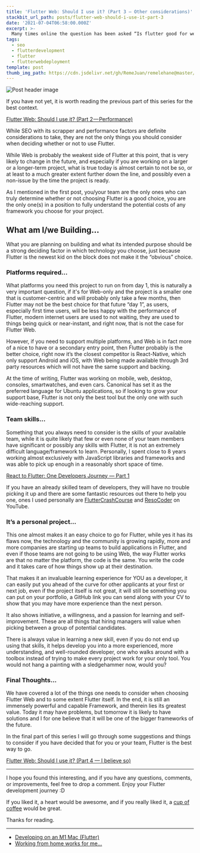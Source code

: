 ```yaml
---
title: 'Flutter Web: Should I use it? (Part 3 — Other considerations)'
stackbit_url_path: posts/flutter-web-should-i-use-it-part-3
date: '2021-07-04T06:58:00.000Z'
excerpt: >-
  Many times online the question has been asked “Is flutter good for web”, and what many developers fail to truly understand is that is a very broad and open question and there are many factors that go into saying yes, no or maybe.
tags:
  - seo
  - flutterdevelopment
  - flutter
  - flutterwebdeployment
template: post
thumb_img_path: https://cdn.jsdelivr.net/gh/RemeJuan/remelehane@master/uPic/1*DTmKsPfjSR-mjw7sqeVwyQ-20210703101645334.jpeg
---
```


![Post header image](https://cdn.jsdelivr.net/gh/RemeJuan/remelehane@main/uPic/1*DTmKsPfjSR-mjw7sqeVwyQ-20210703203135334.jpeg)

If you have not yet, it is worth reading the previous part of this series for the best context.

[Flutter Web: Should I use it? (Part 2 — Performance)](https://remelehane.dev/posts/flutter-web-should-i-use-it-part-2/)

While SEO with its scrapper and performance factors are definite considerations to take, they are not the only things you should consider when deciding whether or not to use Flutter.

While Web is probably the weakest side of Flutter at this point, that is very likely to change in the future, and especially if you are working on a larger or a longer-term project, what is true today is almost certain to not be so, or at least to a much greater extent further down the line, and possibly even a non-issue by the time the project is ready.

As I mentioned in the first post, you/your team are the only ones who can truly determine whether or not choosing Flutter is a good choice, you are the only one(s) in a position to fully understand the potential costs of any framework you choose for your project.

## What am I/we Building…

What you are planning on building and what its intended purpose should be a strong deciding factor in which technology you choose, just because Flutter is the newest kid on the block does not make it the “obvious” choice.

### Platforms required…

What platforms you need this project to run on from day 1, this is naturally a very important question, if it's for Web-only and the project is a smaller one that is customer-centric and will probably only take a few months, then Flutter may not be the best choice for that future “day 1”, as users, especially first time users, will be less happy with the performance of Flutter, modern internet users are used to not waiting, they are used to things being quick or near-instant, and right now, that is not the case for Flutter Web.

However, if you need to support multiple platforms, and Web is in fact more of a nice to have or a secondary entry point, then Flutter probably is the better choice, right now it’s the closest competitor is React-Native, which only support Android and iOS, with Web being made available through 3rd party resources which will not have the same support and backing.

At the time of writing, Flutter was working on mobile, web, desktop, consoles, smartwatches, and even cars. Canonical has set it as the preferred language for Ubuntu applications, so if looking to grow your support base, Flutter is not only the best tool but the only one with such wide-reaching support.

### Team skills…

Something that you always need to consider is the skills of your available team, while it is quite likely that few or even none of your team members have significant or possibly any skills with Flutter, it is not an extremely difficult language/framework to learn. Personally, I spent close to 8 years working almost exclusively with JavaScript libraries and frameworks and was able to pick up enough in a reasonably short space of time.

[React to Flutter: One Developers Journey — Part 1](https://remelehane.dev/posts/react-to-flutter-one-developers-journey-part-1/)

If you have an already skilled team of developers, they will have no trouble picking it up and there are some fantastic resources out there to help you one, ones I used personally are [FlutterCrashCourse](https://fluttercrashcourse.com) and [ResoCoder](https://www.youtube.com/resocoder) on YouTube.

### It’s a personal project…

This one almost makes it an easy choice to go for Flutter, while yes it has its flaws now, the technology and the community is growing rapidly, more and more companies are starting up teams to build applications in Flutter, and even if those teams are not going to be using Web, the way Flutter works are that no matter the platform, the code is the same. You write the code and it takes care of how things show up at their destination.

That makes it an invaluable learning experience for YOU as a developer, it can easily put you ahead of the curve for other applicants at your first or next job, even if the project itself is not great, it will still be something you can put on your portfolio, a GitHub link you can send along with your CV to show that you may have more experience than the next person.

It also shows initiative, a willingness, and a passion for learning and self-improvement. These are all things that hiring managers will value when picking between a group of potential candidates.

There is always value in learning a new skill, even if you do not end up using that skills, it helps develop you into a more experienced, more understanding, and well-rounded developer, one who walks around with a toolbox instead of trying to make every project work for your only tool. You would not hang a painting with a sledgehammer now, would you?

### Final Thoughts…

We have covered a lot of the things one needs to consider when choosing Flutter Web and to some extent Flutter itself. In the end, it is still an immensely powerful and capable Framework, and therein lies its greatest value. Today it may have problems, but tomorrow it is likely to have solutions and I for one believe that it will be one of the bigger frameworks of the future.

In the final part of this series I will go through some suggestions and things to consider if you have decided that for you or your team, Flutter is the best way to go.

[Flutter Web: Should I use it? (Part 4 — I believe so)](https://remelehane.dev/posts/flutter-web-should-i-use-it-part-4/)
***

I hope you found this interesting, and if you have any questions, comments, or improvements, feel free to drop a comment. Enjoy your Flutter development journey :D

If you liked it, a heart would be awesome, and if you really liked it, a [cup of coffee](https://www.buymeacoffee.com/remelehane) would be great.

Thanks for reading.

****

* [Developing on an M1 Mac (Flutter)](https://remelehane.dev/posts/developing-on-an-m1-mac-flutter/)
* [Working from home works for me…](https://remelehane.dev/posts/working-from-home-works-for-me/)
